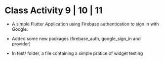 # Class Activity 9 | 10 | 11

- A simple Flutter Application using Firebase authentication to sign in with Google.

- Added some new packages (firebase_auth, google_sign_in and provider)
- In test/ folder, a file containing a simple pratice of widget testing


